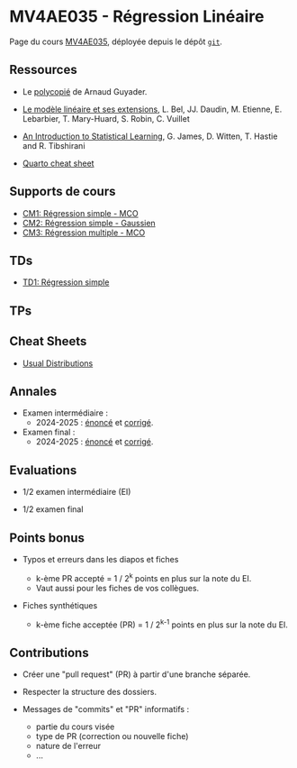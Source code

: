 # MV4AE035 - Régression Linéaire

Page du cours [MV4AE035](https://moodle.u-paris.fr/course/view.php?id=6519),
déployée depuis le dépôt [`git`](https://github.com/pbastide/MV4AE035).

## Ressources

* Le [polycopié](https://perso.lpsm.paris/~aguyader/files/teaching/Regression.pdf) de Arnaud Guyader.

* [Le modèle linéaire et ses extensions](http://moulon.inra.fr/modelstat/supports/ModeleLineaireEt_Extensions-compressed.pdf), L. Bel, JJ. Daudin, M. Etienne, E. Lebarbier, T. Mary-Huard, S. Robin, C. Vuillet

* [An Introduction to Statistical Learning](https://statlearning.com/), G. James, D. Witten, T. Hastie and R. Tibshirani

* [Quarto cheat sheet](https://rstudio.github.io/cheatsheets/html/quarto.html)

## Supports de cours

* [CM1: Régression simple - MCO](CM/CM1_regression_simple.html)
* [CM2: Régression simple - Gaussien](CM/CM2_regression_simple_gauss.html)
* [CM3: Régression multiple - MCO](CM/CM3_Regression_Multiple_OLS.html)

<!---
* [CM4: Régression multiple - Gaussien](CM/CM4_Regression_Multiple_Gauss.html)
* [CM5: Tests et sélection de modèle](CM/CM5_Tests_Model_Choice.html)
* [CM6: Sélection de variables](CM/CM6_Variable_Selection.html)
* [CM7: Validation de modèle](CM/CM7_validation.html)
* [CM8: ANOVA](CM/CM8_anova.html)
* [CM9: Modèles Mixtes](CM/CM9_mixed_models.html)
-->

## TDs

* [TD1: Régression simple](TD/TD_1.pdf)

<!---
* [TD2: Régression multiple](TD/TD_2.pdf)
* [TD3: Sélection de modèle](TD/TD_3.pdf)
-->

## TPs

<!---
* [TP1: Régression multiple](TP/TP1.html)
* [TP2: ANOVA](TP/TP2.html)
-->

## Cheat Sheets

* [Usual Distributions](cheatsheets/usual_distributions.html)

## Annales

* Examen intermédiaire :
  - 2024-2025 : [énoncé](exams/2025_CC.pdf) et [corrigé](exams/2025_CC_cor.pdf).
* Examen final :
  - 2024-2025 : [énoncé](exams/2025_session1.pdf) et [corrigé](exams/2025_session1_cor.pdf).

## Evaluations

* 1/2 examen intermédiaire (EI)

* 1/2 examen final

## Points bonus

* Typos et erreurs dans les diapos et fiches
  * k-ème PR accepté = 1 / 2<sup>k</sup> points en plus sur la note du EI.
  * Vaut aussi pour les fiches de vos collègues.
  
* Fiches synthétiques
  * k-ème fiche acceptée (PR) = 1 / 2<sup>k-1</sup> points en plus sur la note du EI.
  
## Contributions

* Créer une "pull request" (PR) à partir d'une branche séparée.

* Respecter la structure des dossiers.

* Messages de "commits" et "PR" informatifs :
	* partie du cours visée
	* type de PR (correction ou nouvelle fiche)
	* nature de l'erreur
	* ...
